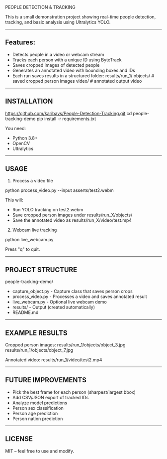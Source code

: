 PEOPLE DETECTION & TRACKING

This is a small demonstration project showing real-time people detection, tracking, and basic analysis using Ultralytics YOLO.

---

## Features:
- Detects people in a video or webcam stream
- Tracks each person with a unique ID using ByteTrack
- Saves cropped images of detected people
- Generates an annotated video with bounding boxes and IDs
- Each run saves results in a structured folder:
  results/run_1/
      objects/    # saved cropped person images
      video/      # annotated output video

---

## INSTALLATION

https://github.com/karibays/People-Detection-Tracking.git
cd people-tracking-demo
pip install -r requirements.txt

You need:
- Python 3.8+
- OpenCV
- Ultralytics

---

## USAGE

1) Process a video file

python process_video.py --input asserts/test2.webm

This will:
- Run YOLO tracking on test2.webm
- Save cropped person images under results/run_X/objects/
- Save the annotated video as results/run_X/video/test.mp4

2) Webcam live tracking

python live_webcam.py

Press "q" to quit.

---

## PROJECT STRUCTURE

people-tracking-demo/
- capture_object.py   - Capture class that saves person crops
- process_video.py    - Processes a video and saves annotated result
- live_webcam.py      - Optional live webcam demo
- results/            - Output (created automatically)
- README.md

---

## EXAMPLE RESULTS

Cropped person images:
    results/run_1/objects/object_3.jpg
    results/run_1/objects/object_7.jpg

Annotated video:
    results/run_1/video/test2.mp4

---

## FUTURE IMPROVEMENTS

- Pick the best frame for each person (sharpest/largest bbox)
- Add CSV/JSON export of tracked IDs
- Analyze model predictions
- Person sex classification
- Person age prediction
- Person nation prediction

---

## LICENSE

MIT – feel free to use and modify.
